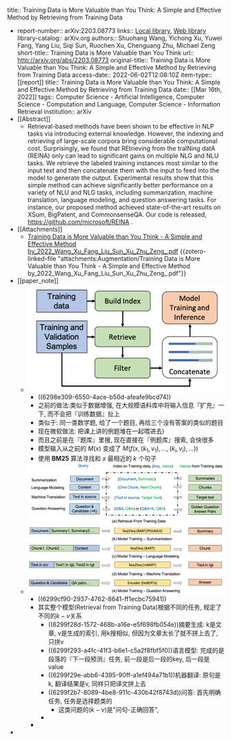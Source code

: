title:: Training Data is More Valuable than You Think: A Simple and Effective Method by Retrieving from Training Data

- report-number:: arXiv:2203.08773
  links:: [Local library](zotero://select/library/items/ZAHJTNMD), [Web library](https://www.zotero.org/users/9034808/items/ZAHJTNMD)
  library-catalog:: arXiv.org
  authors:: Shuohang Wang, Yichong Xu, Yuwei Fang, Yang Liu, Siqi Sun, Ruochen Xu, Chenguang Zhu, Michael Zeng
  short-title:: Training Data is More Valuable than You Think
  url:: http://arxiv.org/abs/2203.08773
  original-title:: Training Data is More Valuable than You Think: A Simple and Effective Method by Retrieving from Training Data
  access-date:: 2022-06-02T12:08:10Z
  item-type:: [[report]]
  title:: Training Data is More Valuable than You Think: A Simple and Effective Method by Retrieving from Training Data
  date:: [[Mar 16th, 2022]]
  tags:: Computer Science - Artificial Intelligence, Computer Science - Computation and Language, Computer Science - Information Retrieval
  institution:: arXiv
- [[Abstract]]
	- Retrieval-based methods have been shown to be effective in NLP tasks via introducing external knowledge. However, the indexing and retrieving of large-scale corpora bring considerable computational cost. Surprisingly, we found that REtrieving from the traINing datA (REINA) only can lead to significant gains on multiple NLG and NLU tasks. We retrieve the labeled training instances most similar to the input text and then concatenate them with the input to feed into the model to generate the output. Experimental results show that this simple method can achieve significantly better performance on a variety of NLU and NLG tasks, including summarization, machine translation, language modeling, and question answering tasks. For instance, our proposed method achieved state-of-the-art results on XSum, BigPatent, and CommonsenseQA. Our code is released, https://github.com/microsoft/REINA .
- [[Attachments]]
	- [Training Data is More Valuable than You Think - A Simple and Effective Method by_2022_Wang_Xu_Fang_Liu_Sun_Xu_Zhu_Zeng_.pdf](zotero://select/library/items/37VYLPUF) {{zotero-linked-file "attachments:Augmentation/Training Data is More Valuable than You Think - A Simple and Effective Method by_2022_Wang_Xu_Fang_Liu_Sun_Xu_Zhu_Zeng_.pdf"}}
- [[paper_note]]
	- ![image.png](../assets/image_1654186744493_0.png)
		- ((6298e309-6550-4ace-b50d-afeafe9bcd74))
		- 之前的做法:类似于数据增强, 在大规模语料库中将输入信息『扩充』一下, 而不会把『训练数据』扯上
		- 类似于: 同一类数学题, 给了一个题目, 再给三个没有答案的类似的题目
		- 现在微软做法: 把课上讲的例题堆在一起喂进去)
		- 而且之前是在『题库』里搜, 现在直接在『例题库』搜索, 会快很多
		- 模型输入从之前的 $M(x)$ 变成了 $M(f(x, (k_1, v_1), ..., (k_i,v_i), ... ))$
		- 使用 **BM25** 算法寻找和 $x$ 最相近的 $k$ 个句子
	- ![image.png](../assets/image_1654247304744_0.png)
		- ((6299cf90-2937-4762-8641-ff1ecbc75941))
		- 其实整个模型(Retrieval from Training Data)根据不同的任务, 规定了不同的$k-v$关系
			- ((6299f28d-1572-468b-a16e-e5f698fb054e))摘要生成: k是文章,  v是生成的索引, 用k搜相似, 但因为文章太长了就不拼上去了, 只拼v
			- ((6299f293-a4fc-41f3-b6e1-c5a2f8fbf5f0))语言模型: 完成的是段落的『下一段预测』任务, 前一段是后一段的key, 后一段是value
			- ((6299f29e-abb6-4395-90ff-a1ef494a71b1))机器翻译: 原句是k, 翻译结果是v, 同样只把译文拼上去
			- ((6299f2b7-8089-4be8-911c-430b42f8743d))问答: 首先明确任务, 任务是选择题类的
				- 这类问题的$(k-v)$是"问句-正确回答",
			-
		-
-